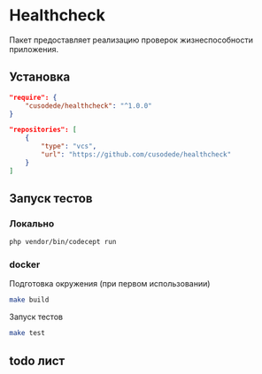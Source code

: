 # Healthсheck

Пакет предоставляет реализацию проверок жизнеспособности приложения.

## Установка

```json
"require": {
    "cusodede/healthcheck": "^1.0.0"
}
```

```json
"repositories": [
    {
        "type": "vcs",
        "url": "https://github.com/cusodede/healthcheck"
    }
]
```
## Запуск тестов

### Локально

```bash
php vendor/bin/codecept run
```

### docker

Подготовка окружения (при первом использовании)

```bash
make build
```

Запуск тестов

```bash
make test
```

## todo лист


